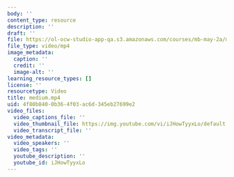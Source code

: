```yaml
---
body: ''
content_type: resource
description: ''
draft: ''
file: https://ol-ocw-studio-app-qa.s3.amazonaws.com/courses/mb-may-2a/medium_360p_16_9.mp4
file_type: video/mp4
image_metadata:
  caption: ''
  credit: ''
  image-alt: ''
learning_resource_types: []
license: ''
resourcetype: Video
title: medium.mp4
uid: 4f80b840-0b36-4f03-ac6d-345eb27699e2
video_files:
  video_captions_file: ''
  video_thumbnail_file: https://img.youtube.com/vi/iJHowTyyxLo/default.jpg
  video_transcript_file: ''
video_metadata:
  video_speakers: ''
  video_tags: ''
  youtube_description: ''
  youtube_id: iJHowTyyxLo
---
```


